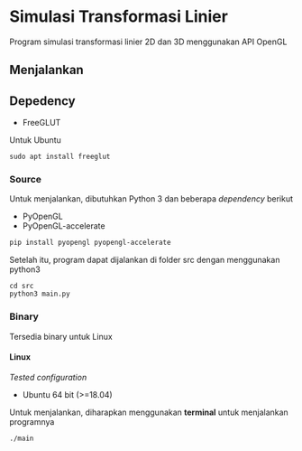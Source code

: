 # Simulasi Transformasi Linier

Program simulasi transformasi linier 2D dan 3D menggunakan API OpenGL

## Menjalankan

## Depedency

- FreeGLUT

Untuk Ubuntu

```
sudo apt install freeglut
```

### Source

Untuk menjalankan, dibutuhkan Python 3 dan beberapa *dependency* berikut

- PyOpenGL
- PyOpenGL-accelerate

```bash
pip install pyopengl pyopengl-accelerate
```

Setelah itu, program dapat dijalankan di folder src dengan menggunakan python3

```
cd src
python3 main.py
```

### Binary

Tersedia binary untuk Linux

#### Linux

*Tested configuration*

- Ubuntu 64 bit (>=18.04)

Untuk menjalankan, diharapkan menggunakan **terminal** untuk menjalankan programnya

```
./main
```